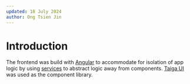 ```yaml
---
updated: 18 July 2024
author: Ong Tsien Jin
---
```


# Introduction

The frontend was build with [Angular](https://angular.dev/overview) to accommodate for isolation of app logic by using [services](https://angular.dev/guide/ngmodules/singleton-services#providing-a-singleton-service) to abstract logic away from components. [Taiga UI](https://taiga-ui.dev/) was used as the component library.
